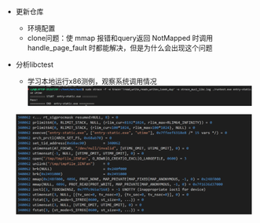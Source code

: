 - 更新仓库
    - 环境配置
    - clone问题：使 mmap 报错和query返回 NotMapped 时调用 handle_page_fault 时都能解决，但是为什么会出现这个问题

- 分析libctest
    - 学习本地运行x86测例，观察系统调用情况
    ![alt text](../img/s-week3/image-2.png)

    ![alt text](../img/s-week3/image-3.png)